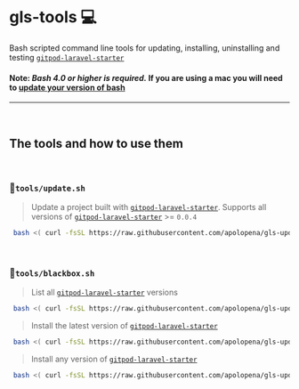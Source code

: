 # gls-tools  💻
Bash scripted command line tools for updating, installing, uninstalling and testing [`gitpod-laravel-starter`](https://github.com/apolopena/gitpod-laravel-starter)
#### Note: _Bash 4.0 or higher is required._ If you are using a mac you will need to [update your version of bash](https://clubmate.fi/upgrade-to-bash-4-in-mac-os-x)
<hr>

<br />

## The tools and how to use them

<br />

### 📜`tools/update.sh`


> Update a project built with [`gitpod-laravel-starter`](https://github.com/apolopena/gitpod-laravel-starter). Supports all versions of [`gitpod-laravel-starter`](https://github.com/apolopena/gitpod-laravel-starter) >= `0.0.4`
```bash
 bash <( curl -fsSL https://raw.githubusercontent.com/apolopena/gls-updater/main/tools/update.sh ) 
 ```
<br />

### 📜`tools/blackbox.sh`
> List all [`gitpod-laravel-starter`](https://github.com/apolopena/gitpod-laravel-starter) versions 
```bash
 bash <( curl -fsSL https://raw.githubusercontent.com/apolopena/gls-updater/main/tools/blackbox.sh ) gls version-list
 ```
 > Install the latest version of [`gitpod-laravel-starter`](https://github.com/apolopena/gitpod-laravel-starter)
```bash
 bash <( curl -fsSL https://raw.githubusercontent.com/apolopena/gls-updater/main/tools/blackbox.sh ) gls install-latest
 ```
> Install any version of [`gitpod-laravel-starter`](https://github.com/apolopena/gitpod-laravel-starter)
```bash
 bash <( curl -fsSL https://raw.githubusercontent.com/apolopena/gls-updater/main/tools/blackbox.sh ) gls install 1.4.0
 ```